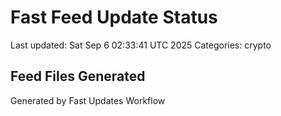 # Fast Feed Update Status
Last updated: Sat Sep  6 02:33:41 UTC 2025
Categories: crypto

## Feed Files Generated

Generated by Fast Updates Workflow

